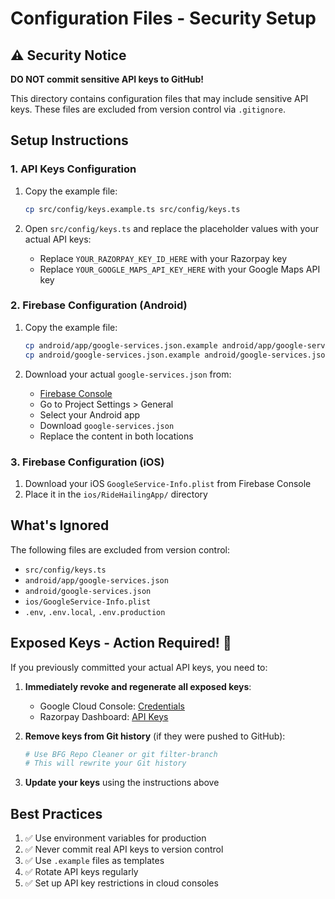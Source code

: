 # Configuration Files - Security Setup

## ⚠️ Security Notice

**DO NOT commit sensitive API keys to GitHub!**

This directory contains configuration files that may include sensitive API keys. These files are excluded from version control via `.gitignore`.

## Setup Instructions

### 1. API Keys Configuration

1. Copy the example file:
   ```bash
   cp src/config/keys.example.ts src/config/keys.ts
   ```

2. Open `src/config/keys.ts` and replace the placeholder values with your actual API keys:
   - Replace `YOUR_RAZORPAY_KEY_ID_HERE` with your Razorpay key
   - Replace `YOUR_GOOGLE_MAPS_API_KEY_HERE` with your Google Maps API key

### 2. Firebase Configuration (Android)

1. Copy the example file:
   ```bash
   cp android/app/google-services.json.example android/app/google-services.json
   cp android/google-services.json.example android/google-services.json
   ```

2. Download your actual `google-services.json` from:
   - [Firebase Console](https://console.firebase.google.com)
   - Go to Project Settings > General
   - Select your Android app
   - Download `google-services.json`
   - Replace the content in both locations

### 3. Firebase Configuration (iOS)

1. Download your iOS `GoogleService-Info.plist` from Firebase Console
2. Place it in the `ios/RideHailingApp/` directory

## What's Ignored

The following files are excluded from version control:
- `src/config/keys.ts`
- `android/app/google-services.json`
- `android/google-services.json`
- `ios/GoogleService-Info.plist`
- `.env`, `.env.local`, `.env.production`

## Exposed Keys - Action Required! 🚨

If you previously committed your actual API keys, you need to:

1. **Immediately revoke and regenerate all exposed keys**:
   - Google Cloud Console: [Credentials](https://console.cloud.google.com/apis/credentials)
   - Razorpay Dashboard: [API Keys](https://dashboard.razorpay.com/app/keys)

2. **Remove keys from Git history** (if they were pushed to GitHub):
   ```bash
   # Use BFG Repo Cleaner or git filter-branch
   # This will rewrite your Git history
   ```

3. **Update your keys** using the instructions above

## Best Practices

1. ✅ Use environment variables for production
2. ✅ Never commit real API keys to version control
3. ✅ Use `.example` files as templates
4. ✅ Rotate API keys regularly
5. ✅ Set up API key restrictions in cloud consoles
